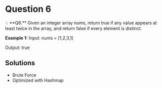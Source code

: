 # Question 6

<aside>
💡 **Q6.** Given an integer array nums, return true if any value appears at least twice in the array, and return false if every element is distinct.

**Example 1:**
Input: nums = [1,2,3,1]

Output: true

</aside>

## Solutions

-   Brute Force
-   Optimized with Hashmap

